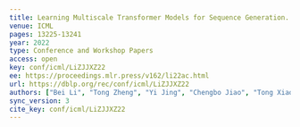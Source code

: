 ```yaml
---
title: Learning Multiscale Transformer Models for Sequence Generation.
venue: ICML
pages: 13225-13241
year: 2022
type: Conference and Workshop Papers
access: open
key: conf/icml/LiZJJXZ22
ee: https://proceedings.mlr.press/v162/li22ac.html
url: https://dblp.org/rec/conf/icml/LiZJJXZ22
authors: ["Bei Li", "Tong Zheng", "Yi Jing", "Chengbo Jiao", "Tong Xiao", "Jingbo Zhu"]
sync_version: 3
cite_key: conf/icml/LiZJJXZ22
---
```

